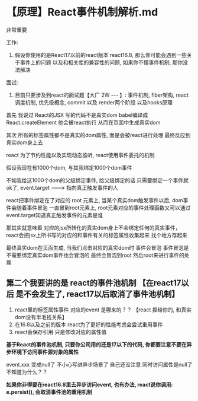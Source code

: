 # 【原理】React事件机制解析.md

非常重要 

工作:
1. 假设你使用的是React17以前的react版本 react16.8, 那么你可能会遇到一些关于事件上的问题 以及和相关库的兼容性的问题, 如果你不懂事件机制, 那你没法解决

面试:
1. 目前只要涉及到react的面试题【大厂 2W --- 】: 事件机制, fiber架构, react调度机制, 优先级概念, commit 以及 render两个阶段 以及hooks原理


首先 我说过 React的JSX 写的代码不是真实dom babel编译成React.createElement  他会被react执行 从而在页面中生成真实dom

其次 所有的标签属性都不是真实的dom属性, 而是会被react进行处理 最终反应到真实dom身上去


react 为了节约性能以及实现动态监听, react使用事件委托的机制

假设我现在有1000个dom, 与其我绑定1000个dom事件

不如我给这1000个dom的父级绑定事件, 给父级绑定的话 只需要绑定一个事件就ok了, event.target ---> 指向真正触发事件的人

react把事件绑定在了对应的 root 元素上, 当某个真实dom触发事件以后, dom事件会随着事件冒泡 一直冒到root元素上, root元素对应的事件处理函数又可以通过event.target知道真正触发事件的元素是谁 

那其实就意味着 对应的jsx所转化的真实dom身上不会绑定任何的真实事件， react会把jsx上所书写的对应的和事件有关的标签属性收集起来 找个地方存起来

最终真实dom在页面生成, 当我们点击对应的真实dom时 事件会冒泡 事件冒泡是不需要绑定真实dom事件也会冒泡的 最终会冒泡到root 然后root来进行事件的处理



## 第二个我要讲的是 react的事件池机制 【在react17以后 是不会发生了, react17以后取消了事件池机制】

1. react里的标签属性事件 对应的event 是哪来的？？ 【react 捏给你的, 和真实dom没有半毛钱关系】
2. 在16.8以及之前的版本 react为了更好的性能考虑会尝试重用事件 
3. react会保存引用 只是修改对应的属性值

**基于React的事件池机制, 只要你公司用的还是17以下的代码, 你都要注意不要在异步环境下访问事件源对象的属性**

event.xxx 变成null了  不小心写进异步场景了 自己还没注意 同时访问属性是null了 不知道为什么？？ 

**如果你非得要在react16.8里去异步访问event, 也有办法, react说你调用: e.persist(), 会取消事件池的重用机制** 





